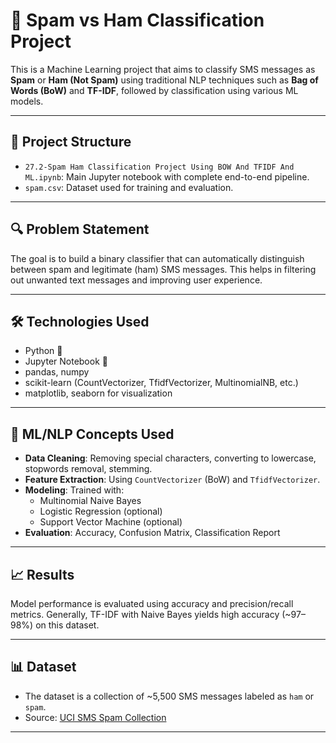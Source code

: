 # 📧 Spam vs Ham Classification Project

This is a Machine Learning project that aims to classify SMS messages as **Spam** or **Ham (Not Spam)** using traditional NLP techniques such as **Bag of Words (BoW)** and **TF-IDF**, followed by classification using various ML models.

---

## 📂 Project Structure

- `27.2-Spam Ham Classification Project Using BOW And TFIDF And ML.ipynb`: Main Jupyter notebook with complete end-to-end pipeline.
- `spam.csv`: Dataset used for training and evaluation.

---

## 🔍 Problem Statement

The goal is to build a binary classifier that can automatically distinguish between spam and legitimate (ham) SMS messages. This helps in filtering out unwanted text messages and improving user experience.

---

## 🛠️ Technologies Used

- Python 🐍
- Jupyter Notebook 📓
- pandas, numpy
- scikit-learn (CountVectorizer, TfidfVectorizer, MultinomialNB, etc.)
- matplotlib, seaborn for visualization

---

## 🧠 ML/NLP Concepts Used

- **Data Cleaning**: Removing special characters, converting to lowercase, stopwords removal, stemming.
- **Feature Extraction**: Using `CountVectorizer` (BoW) and `TfidfVectorizer`.
- **Modeling**: Trained with:
  - Multinomial Naive Bayes
  - Logistic Regression (optional)
  - Support Vector Machine (optional)
- **Evaluation**: Accuracy, Confusion Matrix, Classification Report

---

## 📈 Results

Model performance is evaluated using accuracy and precision/recall metrics. Generally, TF-IDF with Naive Bayes yields high accuracy (~97–98%) on this dataset.

---

## 📊 Dataset

- The dataset is a collection of ~5,500 SMS messages labeled as `ham` or `spam`.
- Source: [UCI SMS Spam Collection](https://www.kaggle.com/datasets/uciml/sms-spam-collection-dataset)

---
